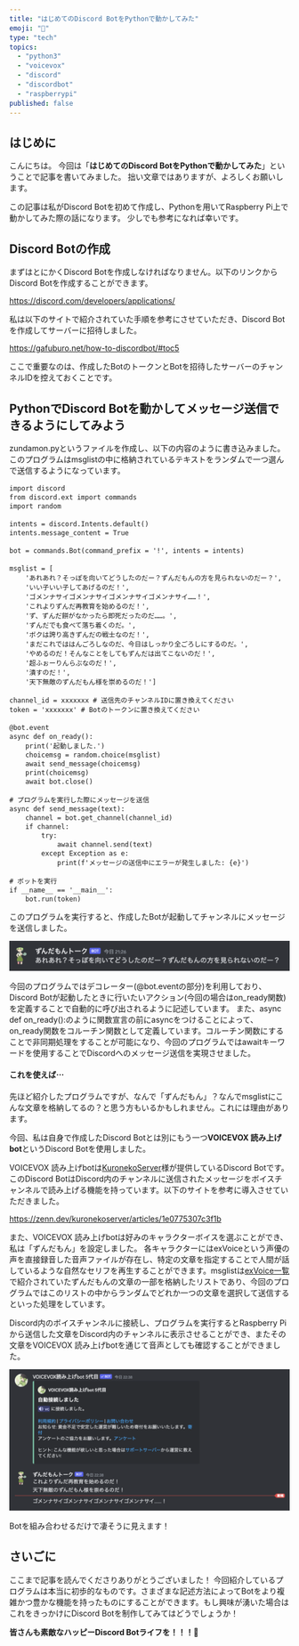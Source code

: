 ```yaml
---
title: "はじめてのDiscord BotをPythonで動かしてみた"
emoji: "🤖"
type: "tech"
topics:
  - "python3"
  - "voicevox"
  - "discord"
  - "discordbot"
  - "raspberrypi"
published: false
---
```


## はじめに
こんにちは。
今回は「**はじめてのDiscord BotをPythonで動かしてみた**」ということで記事を書いてみました。
拙い文章ではありますが、よろしくお願いします。

この記事は私がDiscord Botを初めて作成し、Pythonを用いてRaspberry Pi上で動かしてみた際の話になります。
少しでも参考になれば幸いです。


## Discord Botの作成

まずはとにかくDiscord Botを作成しなければなりません。以下のリンクからDiscord Botを作成することができます。

https://discord.com/developers/applications/

私は以下のサイトで紹介されていた手順を参考にさせていただき、Discord Botを作成してサーバーに招待しました。

https://gafuburo.net/how-to-discordbot/#toc5

ここで重要なのは、作成したBotのトークンとBotを招待したサーバーのチャンネルIDを控えておくことです。

## PythonでDiscord Botを動かしてメッセージ送信できるようにしてみよう

zundamon.pyというファイルを作成し、以下の内容のように書き込みました。このプログラムはmsglistの中に格納されているテキストをランダムで一つ選んで送信するようになっています。

```py:zundamon
import discord
from discord.ext import commands
import random

intents = discord.Intents.default()
intents.message_content = True

bot = commands.Bot(command_prefix = '!', intents = intents)

msglist = [
    'あれあれ？そっぽを向いてどうしたのだー？ずんだもんの方を見られないのだー？',
    'いい子いい子してあげるのだ！',
    'ゴメンナサイゴメンナサイゴメンナサイゴメンナサイ……！',
    'これよりずんだ再教育を始めるのだ！',
    'ず、ずんだ餅がなかったら即死だったのだ……。',
    'ずんだでも食べて落ち着くのだ。',
    'ボクは誇り高きずんだの戦士なのだ！',
    'まだこれでははんごろしなのだ、今日はしっかり全ごろしにするのだ。',
    'やめるのだ！そんなことをしてもずんだは出てこないのだ！',
    '超ふぉーりんらぶなのだ！',
    '潰すのだ！',
    '天下無敵のずんだもん様を崇めるのだ！']

channel_id = xxxxxxx # 送信先のチャンネルIDに置き換えてください
token = 'xxxxxxx' # Botのトークンに置き換えてください

@bot.event
async def on_ready():
    print('起動しました.')
    choicemsg = random.choice(msglist)
    await send_message(choicemsg)
    print(choicemsg)
    await bot.close()

# プログラムを実行した際にメッセージを送信
async def send_message(text):
    channel = bot.get_channel(channel_id)
    if channel:
        try:
            await channel.send(text)
        except Exception as e:
            print(f'メッセージの送信中にエラーが発生しました: {e}')

# ボットを実行
if __name__ == '__main__':
    bot.run(token)
```

このプログラムを実行すると、作成したBotが起動してチャンネルにメッセージを送信しました。

![](/images/sankaku3/zundamondis.png)


今回のプログラムではデコレーター(@bot.eventの部分)を利用しており、Discord Botが起動したときに行いたいアクション(今回の場合はon_ready関数)を定義することで自動的に呼び出されるように記述しています。
また、async def on_ready():のように関数宣言の前にasyncをつけることによって、on_ready関数をコルーチン関数として定義しています。コルーチン関数にすることで非同期処理をすることが可能になり、今回のプログラムではawaitキーワードを使用することでDiscordへのメッセージ送信を実現させました。

#### これを使えば⋯

先ほど紹介したプログラムですが、なんで「ずんだもん」？なんでmsglistにこんな文章を格納してるの？と思う方もいるかもしれません。これには理由があります。

今回、私は自身で作成したDiscord Botとは別にもう一つ**VOICEVOX 読み上げbot**というDiscord Botを使用しました。

VOICEVOX 読み上げbotは[KuronekoServer](https://tts.kuroneko6423.com/)様が提供しているDiscord Botです。
このDiscord BotはDiscord内のチャンネルに送信されたメッセージをボイスチャンネルで読み上げる機能を持っています。以下のサイトを参考に導入させていただきました。

https://zenn.dev/kuronekoserver/articles/1e0775307c3f1b

また、VOICEVOX 読み上げbotは好みのキャラクターボイスを選ぶことができ、私は「ずんだもん」を設定しました。
各キャラクターにはexVoiceという声優の声を直接録音した音声ファイルが存在し、特定の文章を指定することで人間が話しているような自然なセリフを再生することができます。msglistは[exVoice一覧](https://kuroneko6423.com/exvoice)で紹介されていたずんだもんの文章の一部を格納したリストであり、今回のプログラムではこのリストの中からランダムでどれか一つの文章を選択して送信するといった処理をしています。

Discord内のボイスチャンネルに接続し、プログラムを実行するとRaspberry Piから送信した文章をDiscord内のチャンネルに表示させることができ、またその文章をVOICEVOX 読み上げbotを通じて音声としても確認することができました。

![](/images/sankaku3/zundamonbot.png)

Botを組み合わせるだけで凄そうに見えます！

## さいごに
ここまで記事を読んでくださりありがとうございました！
今回紹介しているプログラムは本当に初歩的なものです。さまざまな記述方法によってBotをより複雑かつ豊かな機能を持ったものにすることができます。もし興味が湧いた場合はこれをきっかけにDiscord Botを制作してみてはどうでしょうか！

**皆さんも素敵なハッピーDiscord Botライフを！！！🌸**